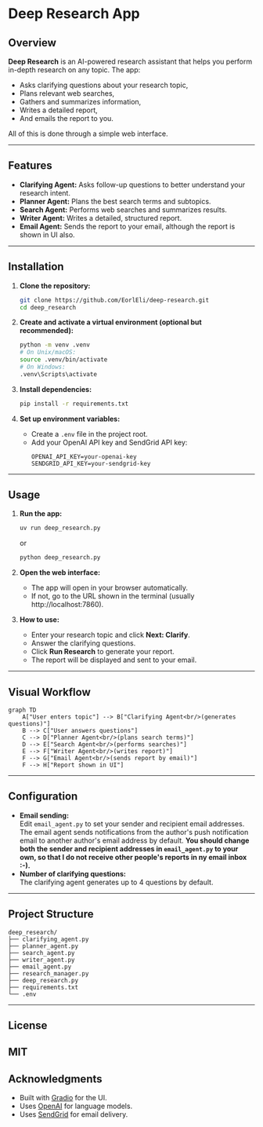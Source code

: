 # Deep Research App

## Overview

**Deep Research** is an AI-powered research assistant that helps you perform in-depth research on any topic. The app:
- Asks clarifying questions about your research topic,
- Plans relevant web searches,
- Gathers and summarizes information,
- Writes a detailed report,
- And emails the report to you.

All of this is done through a simple web interface.

---

## Features

- **Clarifying Agent:** Asks follow-up questions to better understand your research intent.
- **Planner Agent:** Plans the best search terms and subtopics.
- **Search Agent:** Performs web searches and summarizes results.
- **Writer Agent:** Writes a detailed, structured report.
- **Email Agent:** Sends the report to your email, although the report is shown in UI also. 

---

## Installation

1. **Clone the repository:**
   ```sh
   git clone https://github.com/EorlEli/deep-research.git
   cd deep_research
   ```

2. **Create and activate a virtual environment (optional but recommended):**
   ```sh
   python -m venv .venv
   # On Unix/macOS:
   source .venv/bin/activate
   # On Windows:
   .venv\Scripts\activate
   ```

3. **Install dependencies:**
   ```sh
   pip install -r requirements.txt
   ```

4. **Set up environment variables:**
   - Create a `.env` file in the project root.
   - Add your OpenAI API key and SendGrid API key:
     ```
     OPENAI_API_KEY=your-openai-key
     SENDGRID_API_KEY=your-sendgrid-key
     ```

---

## Usage

1. **Run the app:**
   ```sh
   uv run deep_research.py
   ```
   or
   ```sh
   python deep_research.py
   ```

2. **Open the web interface:**
   - The app will open in your browser automatically.
   - If not, go to the URL shown in the terminal (usually http://localhost:7860).

3. **How to use:**
   - Enter your research topic and click **Next: Clarify**.
   - Answer the clarifying questions.
   - Click **Run Research** to generate your report.
   - The report will be displayed and sent to your email.

---

## Visual Workflow

```mermaid
graph TD
    A["User enters topic"] --> B["Clarifying Agent<br/>(generates questions)"]
    B --> C["User answers questions"]
    C --> D["Planner Agent<br/>(plans search terms)"]
    D --> E["Search Agent<br/>(performs searches)"]
    E --> F["Writer Agent<br/>(writes report)"]
    F --> G["Email Agent<br/>(sends report by email)"]
    F --> H["Report shown in UI"]
```

---

## Configuration

- **Email sending:**  
  Edit `email_agent.py` to set your sender and recipient email addresses.
  The email agent sends notifications from the author's push notification email to another author's email address by default. **You should change both the sender and recipient addresses in `email_agent.py` to your own, so that I do not receive other people's reports in ny email inbox :-).**
- **Number of clarifying questions:**  
  The clarifying agent generates up to 4 questions by default.

---

## Project Structure

```
deep_research/
├── clarifying_agent.py
├── planner_agent.py
├── search_agent.py
├── writer_agent.py
├── email_agent.py
├── research_manager.py
├── deep_research.py
├── requirements.txt
└── .env
```

---

## License

MIT 
---

## Acknowledgments

- Built with [Gradio](https://gradio.app/) for the UI.
- Uses [OpenAI](https://openai.com/) for language models.
- Uses [SendGrid](https://sendgrid.com/) for email delivery. 
